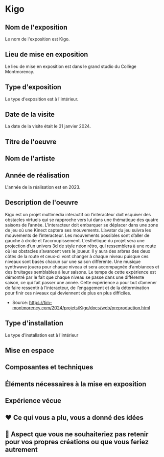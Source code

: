 # Kigo

## Nom de l'exposition
Le nom de l'exposition est Kigo.

## Lieu de mise en exposition
Le lieu de mise en exposition est dans le grand studio du Collège Montmorency.

## Type d'exposition
Le type d'exposition est à l'intérieur.

## Date de la visite
La date de la visite était le 31 janvier 2024. 

## Titre de l'oeuvre



## Nom de l'artiste



## Année de réalisation 
L'année de la réalisation est en 2023.


## Description de l'oeuvre
Kigo est un projet multimédia interactif où l’interacteur doit esquiver des obstacles virtuels qui se rapproche vers lui dans une thématique des quatre saisons de l’année. L’interacteur doit embarquer se déplacer dans une zone de jeu où une Kinect captera ses mouvements. L’avatar du jeu suivra les mouvements de l’interacteur. Les mouvements possibles sont d’aller de gauche à droite et l’accroupissement. L’esthétique du projet sera une projection d’un univers 3d de style néon rétro, qui ressemblera à une route où les obstacles s’avancent vers le joueur. Il y aura des arbres des deux côtés de la route et ceux-ci vont changer à chaque niveau puisque ces niveaux sont basés chacun sur une saison différente. Une musique synthwave jouera pour chaque niveau et sera accompagnée d’ambiances et des bruitages semblables à leur saisons. Le temps de cette expérience est démontré par le fait que chaque niveau se passe dans une différente saison, ce qui fait passer une année. Cette expérience a pour but d’amener de faire ressentir à l’interacteur, de l’engagement et de la détermination pour finir ces niveaux qui deviennent de plus en plus difficiles.

- Source: https://tim-montmorency.com/2024/projets/Kigo/docs/web/preproduction.html

## Type d'installation 
Le type d'installation est à l'intérieur

## Mise en espace

## Composantes et techniques

## Éléments nécessaires à la mise en exposition

## Expérience vécue

## ❤️ Ce qui vous a plu, vous a donné des idées

## 🤔 Aspect que vous ne souhaiteriez pas retenir pour vos propres créations ou que vous feriez autrement




